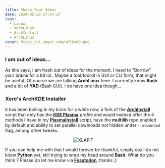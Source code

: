 ```yaml
---
title: Share Your Ideas
date: 2024-05-25 17:47:27
tags:
  - Linux
  - XeroLinux
  - ArchInstall
  - ArchLinux
cover: https://i.imgur.com/s65btnQ.png
---
```


### I am out of ideas...

As title says, I am fresh out of ideas for the moment. I need to "Borrow" your brains for a bit lol.. Maybe a tool/toolkit in GUI or CLI form, that might be useful. Of course we are talking **ArchLinux** here. I currently know **Bash** and a bit of **YAD** (Bash GUI). I do have one idea though...

### Xero's ArchKDE Installer

it has been boiling in my brain for a while now, a fork of the [**ArchInstall**](https://github.com/archlinux/archinstall/) script that only has the [**KDE Plasma**](https://kde.org) profile and would instead offer the 4 methods I have in my [**PlasmaInstall**](https://github.com/xerolinux/xero-plasma) script, have the **multilib** repo enabled by default and ability to set parallel downloads not hidden under `--advanced` flag, among other tweaks.

<div align="center">

![XLAPiT](https://i.imgur.com/0lijFii.png)

</div>

If you can help me with that I would forever be thankful, simply coz I do not know **Python** yet, still trying to wrap my head around **Bash**. What do you think ? Please do let me know via [**Fosstodon**](https://fosstodon.org/@XeroLinux), thanks ;)
